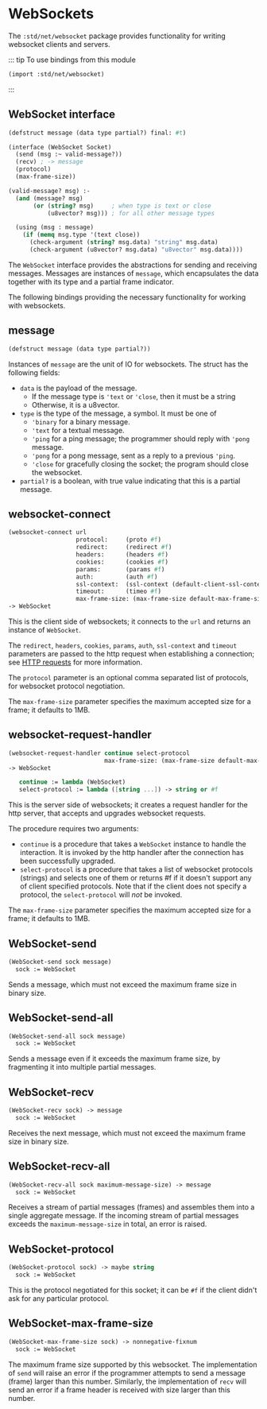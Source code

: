 # WebSockets

The `:std/net/websocket` package provides functionality for writing
websocket clients and servers.

::: tip To use bindings from this module
```scheme
(import :std/net/websocket)
```
:::

## WebSocket interface
```scheme
(defstruct message (data type partial?) final: #t)

(interface (WebSocket Socket)
  (send (msg :~ valid-message?))
  (recv) ; -> message
  (protocol)
  (max-frame-size))

(valid-message? msg) :-
  (and (message? msg)
       (or (string? msg)     ; when type is text or close
           (u8vector? msg))) ; for all other message types

  (using (msg : message)
    (if (memq msg.type '(text close))
      (check-argument (string? msg.data) "string" msg.data)
      (check-argument (u8vector? msg.data) "u8vector" msg.data))))

```

The `WebSocket` interface provides the abstractions for sending and receiving messages.
Messages are instances of `message`, which encapsulates the data together with its type
and a partial frame indicator.

The following bindings providing the necessary functionality for working with websockets.

## message
```scheme
(defstruct message (data type partial?))
```

Instances of `message` are the unit of IO for websockets. The struct
has the following fields:
- `data` is the payload of the message.
  - If the message type is `'text` or `'close`, then it must be a string
  - Otherwise, it is a u8vector.
- `type` is the type of the message, a symbol. It must be one of
  - `'binary` for a binary message.
  - `'text` for a textual message.
  - `'ping` for a ping message; the programmer should reply with `'pong` message.
  - `'pong` for a pong message, sent as a reply to a previous `'ping`.
  - `'close` for gracefully closing the socket; the program should close the websocket.
- `partial?` is a boolean, with true value indicating that this is a partial message.

## websocket-connect
```scheme
(websocket-connect url
                   protocol:     (proto #f)
                   redirect:     (redirect #f)
                   headers:      (headers #f)
                   cookies:      (cookies #f)
                   params:       (params #f)
                   auth:         (auth #f)
                   ssl-context:  (ssl-context (default-client-ssl-context))
                   timeout:      (timeo #f)
                   max-frame-size: (max-frame-size default-max-frame-size))
-> WebSocket
```

This is the client side of websockets; it connects to the `url` and
returns an instance of `WebSocket`.

The `redirect`, `headers`, `cookies`, `params`, `auth`, `ssl-context`
and `timeout` parameters are passed to the http request when
establishing a connection; see [HTTP requests](request.md) for more
information.

The `protocol` parameter is an optional comma separated list of protocols,
for websocket protocol negotiation.

The `max-frame-size` parameter specifies the maximum accepted size for a
frame; it defaults to 1MB.

## websocket-request-handler
```scheme
(websocket-request-handler continue select-protocol
                           max-frame-size: (max-frame-size default-max-frame-size))
-> WebSocket

   continue := lambda (WebSocket)
   select-protocol := lambda ([string ...]) -> string or #f
```

This is the server side of websockets; it creates a request handler for the http server,
that accepts and upgrades websocket requests.

The procedure requires two arguments:
- `continue` is a procedure that takes a `WebSocket` instance to handle the interaction.
   It is invoked by the http handler after the connection has been successfully upgraded.
- `select-protocol` is a procedure that takes a list of websocket protocols (strings) and
   selects one of them or returns #f if it doesn't support any of client specified protocols.
   Note that if the client does not specify a protocol, the `select-protocol` will _not_ be
   invoked.

The `max-frame-size` parameter specifies the maximum accepted size for a
frame; it defaults to 1MB.

## WebSocket-send
```scheme
(WebSocket-send sock message)
  sock := WebSocket
```

Sends a message, which must not exceed the maximum frame size in binary size.

## WebSocket-send-all
```scheme
(WebSocket-send-all sock message)
  sock := WebSocket
```

Sends a message even if it exceeds the maximum frame size, by
fragmenting it into multiple partial messages.

## WebSocket-recv
```scheme
(WebSocket-recv sock) -> message
  sock := WebSocket
```

Receives the next message, which must not exceed the maximum frame size in binary size.

## WebSocket-recv-all
```scheme
(WebSocket-recv-all sock maximum-message-size) -> message
  sock := WebSocket
```

Receives a stream of partial messages (frames) and assembles them into
a single aggregate message.  If the incoming stream of partial
messages exceeds the `maximum-message-size` in total, an error is
raised.

## WebSocket-protocol
```scheme
(WebSocket-protocol sock) -> maybe string
  sock := WebSocket
```

This is the protocol negotiated for this socket; it can be `#f` if the
client didn't ask for any particular protocol.

## WebSocket-max-frame-size
```scheme
(WebSocket-max-frame-size sock) -> nonnegative-fixnum
  sock := WebSocket
```

The maximum frame size supported by this websocket. The implementation
of `send` will raise an error if the programmer attempts to send a
message (frame) larger than this number. Similarly, the implementation
of `recv` will send an error if a frame header is received with size
larger than this number.
